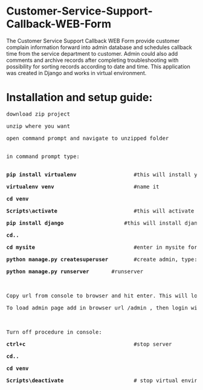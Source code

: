 # Customer-Service-Support-Callback-WEB-Form
The Customer Service Support Callback WEB Form provide customer complain information forward into admin database and schedules callback time from the service department to customer. Admin could also add comments and archive records after completing troubleshooting with possibility for sorting records according to date and time. This application was created in Django and works in virtual environment.

# Installation and setup guide:
<pre>
download zip project<br>
unzip where you want<br>
open command prompt and navigate to unzipped folder<br>

in command prompt type: <br>

<b>pip install virtualenv </b>                 #this will install your virtual environment<br>
<b>virtualenv venv</b>                         #name it<br>
<b>cd venv</b><br>
<b>Scripts\activate</b>                        #this will activate virtual environment, venv is now on the front<br>
<b>pip install django</b>                 	#this will install django<br>
<b>cd..</b><br>
<b>cd mysite</b>                               #enter in mysite forlder<br>
<b>python manage.py createsuperuser</b>        #create admin, type: username, email, password(min 8 char)<br>
<b>python manage.py runserver</b>      	#runserver<br><br>

Copy url from console to browser and hit enter. This will load Customer support form.<br>
To load admin page add in browser url /admin , then login with created username and password.<br><br>

Turn off procedure in console:<br>
<b>ctrl+c</b>                                  #stop server<br>
<b>cd..</b><br>
<b>cd venv</b><br>
<b>Scripts\deactivate</b>                      # stop virtual environment<br>
</pre>
